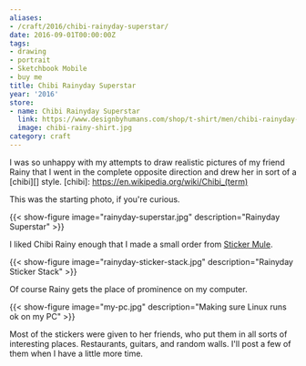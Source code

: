 ```yaml
---
aliases:
- /craft/2016/chibi-rainyday-superstar/
date: 2016-09-01T00:00:00Z
tags:
- drawing
- portrait
- Sketchbook Mobile
- buy me
title: Chibi Rainyday Superstar
year: '2016'
store:
- name: Chibi Rainyday Superstar
  link: https://www.designbyhumans.com/shop/t-shirt/men/chibi-rainyday-superstar/1046338/
  image: chibi-rainy-shirt.jpg
category: craft
---
```

I was so unhappy with my attempts to draw realistic pictures of my friend Rainy that I went in the complete
opposite direction and drew her in sort of a [chibi][] style.
[chibi]: https://en.wikipedia.org/wiki/Chibi_(term)
<!--more-->

This was the starting photo, if you're curious.

{{< show-figure image="rainyday-superstar.jpg" description="Rainyday Superstar" >}}

I liked Chibi Rainy enough that I made a small order from [Sticker Mule][].

[Sticker Mule]: https://www.stickermule.com/

{{< show-figure image="rainyday-sticker-stack.jpg" description="Rainyday Sticker Stack" >}}

Of course Rainy gets the place of prominence on my computer.

{{< show-figure image="my-pc.jpg"
  description="Making sure Linux runs ok on my PC" >}}

Most of the stickers were given to her friends, who put them in all sorts of interesting places. Restaurants,
guitars, and random walls. I'll post a few of them when I have a little more time.
